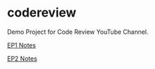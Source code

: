 # codereview
Demo Project for Code Review YouTube Channel.  

[EP1 Notes](https://docs.google.com/document/d/1Y3FI7IHGM3nBkf2FszqyGo5z13mpTWBzlvLZLV9Oy88/edit)

[EP2 Notes](https://docs.google.com/document/d/1vBz22NBWPtvRr2-l19NDCl6DO0LHE-Z2BPeHQNlW54s/edit)
